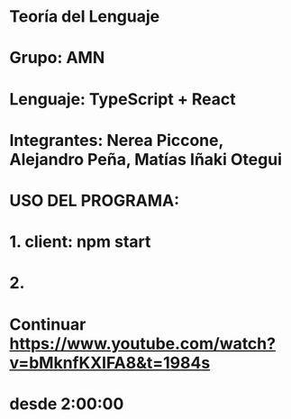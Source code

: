 # Teoría del Lenguaje

#

# Grupo: AMN

# Lenguaje: TypeScript + React

# Integrantes: Nerea Piccone, Alejandro Peña, Matías Iñaki Otegui

# USO DEL PROGRAMA:

#

# 1. client: npm start

# 2.

# Continuar https://www.youtube.com/watch?v=bMknfKXIFA8&t=1984s

# desde 2:00:00
